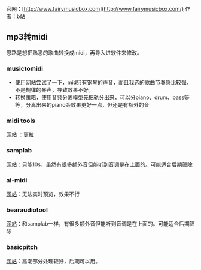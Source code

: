 
官网：[http://www.fairymusicbox.com](http://www.fairymusicbox.com/)
作者：[b站](https://www.bilibili.com/video/BV1yo4y1E7CR)


## mp3转midi

思路是想把熟悉的歌曲转换成midi，再导入进软件来修改。 

### musictomidi
+ 使用[网站](https://www.musictomidi.com/zh#)尝试了一下，mid只有钢琴的声音，而且我选的歌曲节奏感比较强，不是规律的琴声，导致效果不好。
+ 转换策略，使用音频分离模型先把轨分出来，可以分piano、drum、bass等等，分离出来的piano会效果更好一点，但还是有额外的音

### midi tools
[网站](https://midi.martinic.com/zh/audio-to-midi) ：更拉

### samplab
[网站](https://samplab.com/audio-to-midi)：只能10s，虽然有很多额外音但能听到音调是在上面的。可能适合后期筛除

### ai-midi
[网站](https://ai-midi.com/)：无法实时预览，效果不行

### bearaudiotool
[网站](https://www.bearaudiotool.com/zh/mp3-to-midi)：和samplab一样，有很多额外音但能听到音调是在上面的。可能适合后期筛除

### basicpitch
[网站](https://basicpitch.spotify.com/)：高潮部分处理较好，后期可以用。
